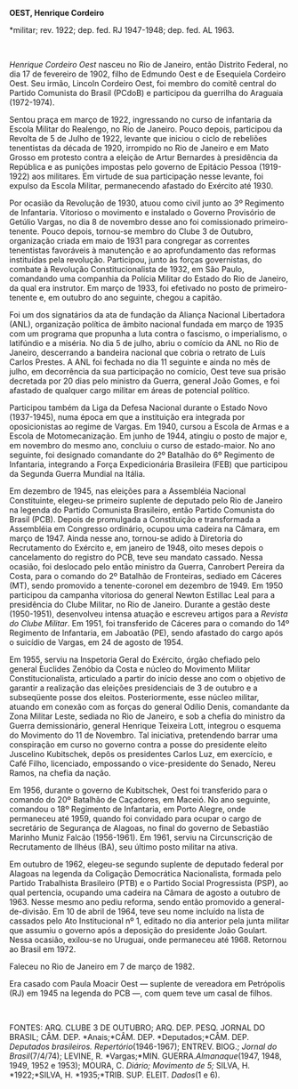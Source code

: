 **OEST, Henrique Cordeiro**

\*militar; rev. 1922; dep. fed. RJ 1947-1948; dep. fed. AL 1963.

 

*Henrique Cordeiro Oest* nasceu no Rio de Janeiro, então Distrito
Federal, no dia 17 de fevereiro de 1902, filho de Edmundo Oest e de
Esequiela Cordeiro Oest. Seu irmão, Lincoln Cordeiro Oest, foi membro do
comitê central do Partido Comunista do Brasil (PCdoB) e participou da
guerrilha do Araguaia (1972-1974).

Sentou praça em março de 1922, ingressando no curso de infantaria da
Escola Militar do Realengo, no Rio de Janeiro. Pouco depois, participou
da Revolta de 5 de Julho de 1922, levante que iniciou o ciclo de
rebeliões tenentistas da década de 1920, irrompido no Rio de Janeiro e
em Mato Grosso em protesto contra a eleição de Artur Bernardes à
presidência da República e as punições impostas pelo governo de Epitácio
Pessoa (1919-1922) aos militares. Em virtude de sua participação nesse
levante, foi expulso da Escola Militar, permanecendo afastado do
Exército até 1930.

Por ocasião da Revolução de 1930, atuou como civil junto ao 3º Regimento
de Infantaria. Vitorioso o movimento e instalado o Governo Provisório de
Getúlio Vargas, no dia 8 de novembro desse ano foi comissionado
primeiro-tenente. Pouco depois, tornou-se membro do Clube 3 de Outubro,
organização criada em maio de 1931 para congregar as correntes
tenentistas favoráveis à manutenção e ao aprofundamento das reformas
instituídas pela revolução. Participou, junto às forças governistas, do
combate à Revolução Constitucionalista de 1932, em São Paulo, comandando
uma companhia da Polícia Militar do Estado do Rio de Janeiro, da qual
era instrutor. Em março de 1933, foi efetivado no posto de
primeiro-tenente e, em outubro do ano seguinte, chegou a capitão.

Foi um dos signatários da ata de fundação da Aliança Nacional
Libertadora (ANL), organização política de âmbito nacional fundada em
março de 1935 com um programa que propunha a luta contra o fascismo, o
imperialismo, o latifúndio e a miséria. No dia 5 de julho, abriu o
comício da ANL no Rio de Janeiro, descerrando a bandeira nacional que
cobria o retrato de Luís Carlos Prestes. A ANL foi fechada no dia 11
seguinte e ainda no mês de julho, em decorrência da sua participação no
comício, Oest teve sua prisão decretada por 20 dias pelo ministro da
Guerra, general João Gomes, e foi afastado de qualquer cargo militar em
áreas de potencial político.

Participou também da Liga da Defesa Nacional durante o Estado Novo
(1937-1945), numa época em que a instituição era integrada por
oposicionistas ao regime de Vargas. Em 1940, cursou a Escola de Armas e
a Escola de Motomecanização. Em junho de 1944, atingiu o posto de major
e, em novembro do mesmo ano, concluiu o curso de estado-maior. No ano
seguinte, foi designado comandante do 2º Batalhão do 6º Regimento de
Infantaria, integrando a Força Expedicionária Brasileira (FEB) que
participou da Segunda Guerra Mundial na Itália.

Em dezembro de 1945, nas eleições para a Assembléia Nacional
Constituinte, elegeu-se primeiro suplente de deputado pelo Rio de
Janeiro na legenda do Partido Comunista Brasileiro, então Partido
Comunista do Brasil (PCB). Depois de promulgada a Constituição e
transformada a Assembléia em Congresso ordinário, ocupou uma cadeira na
Câmara, em março de 1947. Ainda nesse ano, tornou-se adido à Diretoria
do Recrutamento do Exército e, em janeiro de 1948, oito meses depois o
cancelamento do registro do PCB, teve seu mandato cassado. Nessa
ocasião, foi deslocado pelo então ministro da Guerra, Canrobert Pereira
da Costa, para o comando do 2º Batalhão de Fronteiras, sediado em
Cáceres (MT), sendo promovido a tenente-coronel em dezembro de 1949. Em
1950 participou da campanha vitoriosa do general Newton Estillac Leal
para a presidência do Clube Militar, no Rio de Janeiro. Durante a gestão
deste (1950-1951), desenvolveu intensa atuação e escreveu artigos para a
*Revista do Clube Militar*. Em 1951, foi transferido de Cáceres para o
comando do 14º Regimento de Infantaria, em Jaboatão (PE), sendo afastado
do cargo após o suicídio de Vargas, em 24 de agosto de 1954.

Em 1955, serviu na Inspetoria Geral do Exército, órgão chefiado pelo
general Euclides Zenóbio da Costa e núcleo do Movimento Militar
Constitucionalista, articulado a partir do início desse ano com o
objetivo de garantir a realização das eleições presidenciais de 3 de
outubro e a subseqüente posse dos eleitos. Posteriormente, esse núcleo
militar, atuando em conexão com as forças do general Odílio Denis,
comandante da Zona Militar Leste, sediada no Rio de Janeiro, e sob a
chefia do ministro da Guerra demissionário, general Henrique Teixeira
Lott, integrou o esquema do Movimento do 11 de Novembro. Tal iniciativa,
pretendendo barrar uma conspiração em curso no governo contra a posse do
presidente eleito Juscelino Kubitschek, depôs os presidentes Carlos Luz,
em exercício, e Café Filho, licenciado, empossando o vice-presidente do
Senado, Nereu Ramos, na chefia da nação.

Em 1956, durante o governo de Kubitschek, Oest foi transferido para o
comando do 20º Batalhão de Caçadores, em Maceió. No ano seguinte,
comandou o 18º Regimento de Infantaria, em Porto Alegre, onde permaneceu
até 1959, quando foi convidado para ocupar o cargo de secretário de
Segurança de Alagoas, no final do governo de Sebastião Marinho Muniz
Falcão (1956-1961). Em 1961, serviu na Circunscrição de Recrutamento de
Ilhéus (BA), seu último posto militar na ativa.

Em outubro de 1962, elegeu-se segundo suplente de deputado federal por
Alagoas na legenda da Coligação Democrática Nacionalista, formada pelo
Partido Trabalhista Brasileiro (PTB) e o Partido Social Progressista
(PSP), ao qual pertencia, ocupando uma cadeira na Câmara de agosto a
outubro de 1963. Nesse mesmo ano pediu reforma, sendo então promovido a
general-de-divisão. Em 10 de abril de 1964, teve seu nome incluído na
lista de cassados pelo Ato Institucional nº 1, editado no dia anterior
pela junta militar que assumiu o governo após a deposição do presidente
João Goulart. Nessa ocasião, exilou-se no Uruguai, onde permaneceu até
1968. Retornou ao Brasil em 1972.

Faleceu no Rio de Janeiro em 7 de março de 1982.

Era casado com Paula Moacir Oest — suplente de vereadora em Petrópolis
(RJ) em 1945 na legenda do PCB —, com quem teve um casal de filhos.

 

FONTES: ARQ. CLUBE 3 DE OUTUBRO; ARQ. DEP. PESQ. JORNAL DO BRASIL; CÂM.
DEP. *Anais;*CÂM. DEP. *Deputados;*CÂM. DEP. *Deputados brasileiros.
Repertório*(1946-1967); ENTREV. BIOG.; *Jornal do Brasil*(7/4/74);
LEVINE, R. *Vargas;*MIN. GUERRA.*Almanaque*(1947, 1948, 1949, 1952 e
1953); MOURA, C. *Diário; Movimento de 5;* SILVA, H. *1922;*SILVA, H.
*1935;*TRIB. SUP. ELEIT. *Dados*(1 e 6).

 
